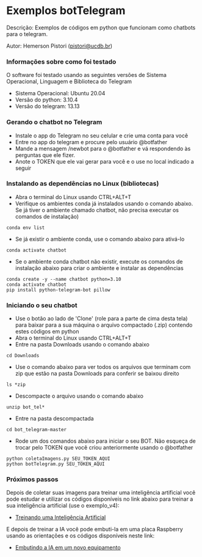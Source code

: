 # Exemplos botTelegram

Descrição: Exemplos de códigos em python que funcionam como chatbots para o telegram.

Autor: Hemerson Pistori (pistori@ucdb.br)

### Informações sobre como foi testado

O software foi testado usando as seguintes versões de
Sistema Operacional, Linguagem e Biblioteca do Telegram

- Sistema Operacional: Ubuntu 20.04
- Versão do python: 3.10.4
- Versão do telegram: 13.13

### Gerando o chatbot no Telegram

- Instale o app do Telegram no seu celular e crie uma conta para você
- Entre no app do telegram e procure pelo usuário @botfather
- Mande a mensagem /newbot para o @botfather e vá
respondendo às perguntas que ele fizer. 
- Anote o TOKEN que ele vai gerar para você e o use no local indicado a seguir 

### Instalando as dependências no Linux (bibliotecas)

- Abra o terminal do Linux usando CTRL+ALT+T
- Verifique os ambientes conda já instalados usando o comando
abaixo. Se já tiver o ambiente chamado chatbot, não precisa executar os comandos de instalação)
```
conda env list
```

- Se já existir o ambiente conda, use o comando abaixo
para ativá-lo
```
conda activate chatbot
```

- Se o ambiente conda chatbot não existir, execute os comandos de instalação abaixo para criar o ambiente e instalar as dependências

```
conda create -y --name chatbot python=3.10
conda activate chatbot
pip install python-telegram-bot pillow
```

### Iniciando o seu chatbot

- Use o botão ao lado de 'Clone' (role para a parte de cima desta tela) para baixar para a sua máquina o arquivo compactado (.zip) contendo estes códigos em python
- Abra o terminal do Linux usando CTRL+ALT+T
- Entre na pasta Downloads usando o comando abaixo
```
cd Downloads
```
- Use o comando abaixo para ver todos os arquivos que terminam com zip que estão na pasta Downloads para conferir
se baixou direito
```
ls *zip
```
- Descompacte o arquivo usando o comando abaixo
```
unzip bot_tel*
```
- Entre na pasta descompactada
```
cd bot_telegram-master
```

- Rode um dos comandos abaixo para iniciar o seu BOT. Não esqueça de trocar pelo TOKEN que você criou anteriormente usando o @botfather

```
python coletaImagens.py SEU_TOKEN_AQUI 
python botTelegram.py SEU_TOKEN_AQUI 
```

### Próximos passos

Depois de coletar suas imagens para treinar uma inteligência artificial você pode estudar e utilizar os códigos disponíveis no link abaixo para treinar a sua inteligência artificial (use o exemplo_v4):


- [Treinando uma Inteligência Artificial](http://git.inovisao.ucdb.br/inovisao/exemplos_pytorch)


E depois de treinar a IA você pode embuti-la em uma placa Raspberry usando as orientações e os códigos disponíveis neste link: 

- [Embutindo a IA em um novo equipamento](http://git.inovisao.ucdb.br/inovisao/raspberry_camera)
